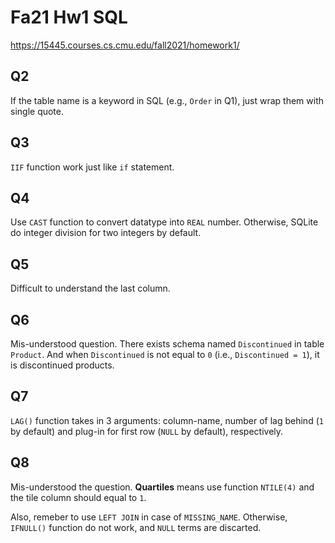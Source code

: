 # Fa21 Hw1 SQL

<https://15445.courses.cs.cmu.edu/fall2021/homework1/>

## Q2

If the table name is a keyword in SQL (e.g., `Order` in Q1), just wrap them with single quote.

## Q3

`IIF` function work just like `if` statement. 

## Q4

Use `CAST` function to convert datatype into `REAL` number. Otherwise, SQLite do integer division for two integers by default. 

## Q5

Difficult to understand the last column. 

## Q6 

Mis-understood question. There exists schema named `Discontinued` in table `Product`. And when `Discontinued` is not equal to `0` (i.e., `Discontinued = 1`), it is discontinued products.

## Q7

`LAG()` function takes in 3 arguments: column-name, number of lag behind (`1` by default) and plug-in for first row (`NULL` by default), respectively. 

## Q8

Mis-understood the question. **Quartiles** means use function `NTILE(4)` and the tile column should equal to `1`.

Also, remeber to use `LEFT JOIN` in case of `MISSING_NAME`. Otherwise, `IFNULL()` function do not work, and `NULL` terms are discarted.
